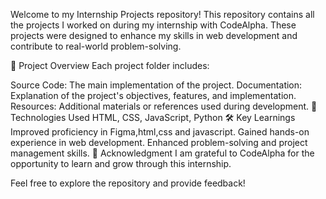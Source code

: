 Welcome to my Internship Projects repository! This repository contains all the projects I worked on during my internship with CodeAlpha. These projects were designed to enhance my skills in web development and contribute to real-world problem-solving.

📂 Project Overview
Each project folder includes:

Source Code: The main implementation of the project.
Documentation: Explanation of the project's objectives, features, and implementation.
Resources: Additional materials or references used during development.
🔧 Technologies Used
HTML, CSS, JavaScript, Python
🛠 Key Learnings
Improved proficiency in Figma,html,css and javascript.
Gained hands-on experience in web development.
Enhanced problem-solving and project management skills.
🤝 Acknowledgment
I am grateful to CodeAlpha for the opportunity to learn and grow through this internship.

Feel free to explore the repository and provide feedback!
